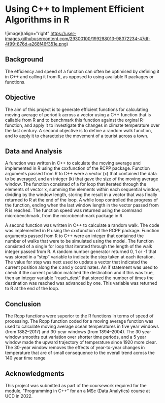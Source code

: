 # Using C++ to Implement Efficient Algorithms in R

![image](align="right" https://user-images.githubusercontent.com/29300100/199288013-98372234-47df-4f99-876d-a268f46f351e.png)

## Background
The efficiency and speed of a function can often be optimised by defining it in C++ and calling it from R, as opposed to using available R packages or functions. 

## Objective
The aim of this project is to generate efficient functions for calculating moving average of period k across a vector using a C++ function that is callable from R and to benchmark this function against the orginal R-function, and apply it to investigate the changes in climate temperature over the last century.  A second objective is to define a random walk function, and to apply it to characteise the movement of a tourist across a town.

## Data and Analysis
A function was written in C++ to calculate the moving average and implemented in R using the cxxfunction of the RCPP package.  Function arguments passed from R to C++ were a vector (x) that contained the data to be averaged, and an integer (k) that gave the size of the moving average window.  The function consisted of a for loop that iterated through the elements of vector x, summing the elements within each sequential window, dividing by the window length, storing the result in a vector that was finally returned to R at the end of the loop.  A while loop controlled the progress of the function, ending when the last window length in the vector passed from R is reached.  The function speed was returned using the command microbenchmark, from the microbenchmark package in R.

A second function was written in C++ to calculate a random walk.  The code was implemented in R using the cxxfunction of the RCPP package.  Function arguments passed from R to C++ were an integer that contained the number of walks that were to be simulated using the model.  The function consisted of a single for loop that iterated through the length of the walk integer passed from R.  A random number generator returned 0, 1 or -1 that was stored in a “step” variable to indicate the step taken at each iteration.  The value for step was next used to update a vector that indicated the current position along the x and y coordinates.  An if statement was used to check if the current position matched the destination and if this was true, then an integer variable “reach_dest” that stored the number of times the destination was reached was advanced by one.  This variable was returned to R at the end of the loop.

## Conclusion
The Rcpp functions were superior to the R functions in terms of speed of processing. The Rcpp function coded for a moving average function was used to calculate moving average ocean temperatures in five year windows (from 1882–2017) and 30-year windows (from 1894–2004). The 30 year window smooths out variation over shorter time periods, and a 5 year window made the upward trajectory of temperature since 1920 more clear.  The 30-year window removes the effects of year-to-year changes in temperature that are of small consequence to the overall trend across the 140 year time range

## Acknowledgments
This project was submitted as part of the coursework required for the module, "Programming in C++" for an a MSc (Data Analytics) course at UCD in 2022. 

